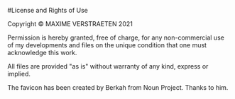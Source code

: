 #License and Rights of Use

Copyright © MAXIME VERSTRAETEN 2021

Permission is hereby granted, free of charge, for any non-commercial use of my developments and files on the unique condition that one must acknowledge this work.

All files are provided "as is" without warranty of any kind, express or implied.

The favicon has been created by Berkah from Noun Project. Thanks to him.
